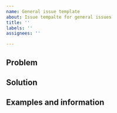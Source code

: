 ```yaml
---
name: General issue template
about: Issue tempalte for general issues
title: ''
labels: ''
assignees: ''

---
```


## Problem

## Solution

## Examples and information
